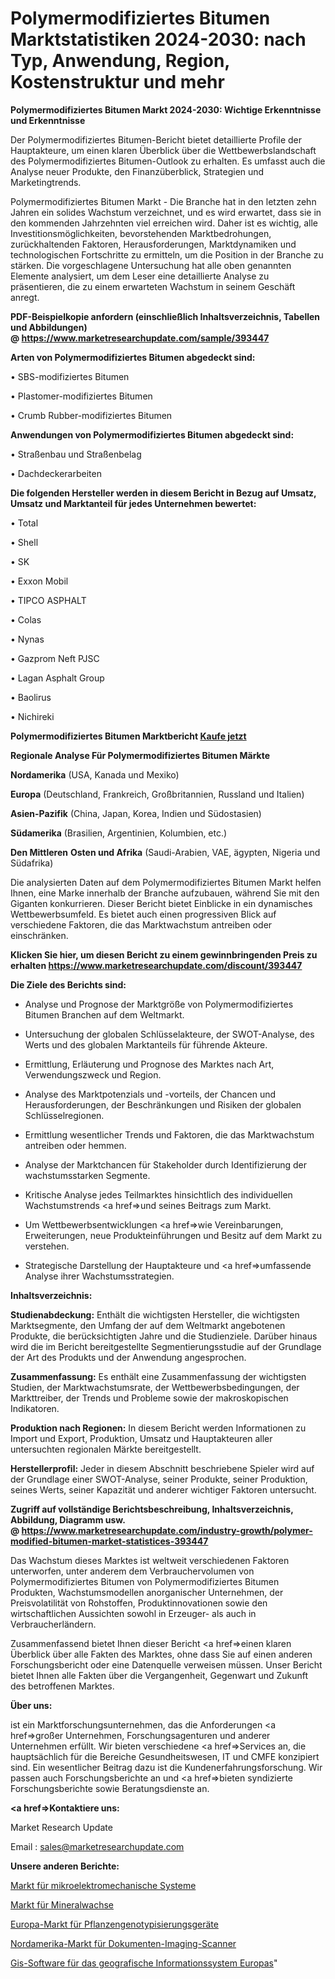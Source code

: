 # Polymermodifiziertes Bitumen Marktstatistiken 2024-2030: nach Typ, Anwendung, Region, Kostenstruktur und mehr

<strong>Polymermodifiziertes Bitumen Markt 2024-2030: Wichtige Erkenntnisse und Erkenntnisse</strong>

Der Polymermodifiziertes Bitumen-Bericht bietet detaillierte Profile der Hauptakteure, um einen klaren Überblick über die Wettbewerbslandschaft des Polymermodifiziertes Bitumen-Outlook zu erhalten. Es umfasst auch die Analyse neuer Produkte, den Finanzüberblick, Strategien und Marketingtrends.

Polymermodifiziertes Bitumen Markt - Die Branche hat in den letzten zehn Jahren ein solides Wachstum verzeichnet, und es wird erwartet, dass sie in den kommenden Jahrzehnten viel erreichen wird. Daher ist es wichtig, alle Investitionsmöglichkeiten, bevorstehenden Marktbedrohungen, zurückhaltenden Faktoren, Herausforderungen, Marktdynamiken und technologischen Fortschritte zu ermitteln, um die Position in der Branche zu stärken. Die vorgeschlagene Untersuchung hat alle oben genannten Elemente analysiert, um dem Leser eine detaillierte Analyse zu präsentieren, die zu einem erwarteten Wachstum in seinem Geschäft anregt.

<strong><b>PDF-Beispielkopie anfordern (einschließlich Inhaltsverzeichnis, Tabellen und Abbildungen) @ </b></strong><strong><a href=https://www.marketresearchupdate.com/sample/393447><strong>https://www.marketresearchupdate.com/sample/393447</u></a></strong></strong>

<strong>Arten von Polymermodifiziertes Bitumen abgedeckt sind:</strong>

• SBS-modifiziertes Bitumen

• Plastomer-modifiziertes Bitumen

• Crumb Rubber-modifiziertes Bitumen

<strong>Anwendungen von Polymermodifiziertes Bitumen abgedeckt sind:</strong>

• Straßenbau und Straßenbelag

• Dachdeckerarbeiten

<strong>Die folgenden Hersteller werden in diesem Bericht in Bezug auf Umsatz, Umsatz und Marktanteil für jedes Unternehmen bewertet:</strong>

• Total

• Shell

• SK

• Exxon Mobil

• TIPCO ASPHALT

• Colas

• Nynas

• Gazprom Neft PJSC

• Lagan Asphalt Group

• Baolirus

• Nichireki

<strong>Polymermodifiziertes Bitumen Marktbericht <a href=https://www.marketresearchupdate.com/buynow/393447>Kaufe jetzt</a></strong>

<strong>Regionale Analyse Für Polymermodifiziertes Bitumen Märkte</strong>

<strong>Nordamerika</strong> (USA, Kanada und Mexiko)

<strong>Europa</strong> (Deutschland, Frankreich, Großbritannien, Russland und Italien)

<strong>Asien-Pazifik</strong> (China, Japan, Korea, Indien und Südostasien)

<strong>Südamerika</strong> (Brasilien, Argentinien, Kolumbien, etc.)

<strong>Den Mittleren</strong> <strong>Osten und Afrika</strong> (Saudi-Arabien, VAE, ägypten, Nigeria und Südafrika)

Die analysierten Daten auf dem Polymermodifiziertes Bitumen Markt helfen Ihnen, eine Marke innerhalb der Branche aufzubauen, während Sie mit den Giganten konkurrieren. Dieser Bericht bietet Einblicke in ein dynamisches Wettbewerbsumfeld. Es bietet auch einen progressiven Blick auf verschiedene Faktoren, die das Marktwachstum antreiben oder einschränken.

<strong>Klicken Sie hier, um diesen Bericht zu einem gewinnbringenden Preis zu erhalten
</strong><strong><a href=https://www.marketresearchupdate.com/discount/393447>https://www.marketresearchupdate.com/discount/393447</b></u></strong></a>

<strong>Die Ziele des Berichts sind:</strong>

- Analyse und Prognose der Marktgröße von Polymermodifiziertes Bitumen Branchen auf dem Weltmarkt.

- Untersuchung der globalen Schlüsselakteure, der SWOT-Analyse, des Werts und des globalen Marktanteils für führende Akteure.

- Ermittlung, Erläuterung und Prognose des Marktes nach Art, Verwendungszweck und Region.

- Analyse des Marktpotenzials und -vorteils, der Chancen und Herausforderungen, der Beschränkungen und Risiken der globalen Schlüsselregionen.

- Ermittlung wesentlicher Trends und Faktoren, die das Marktwachstum antreiben oder hemmen.

- Analyse der Marktchancen für Stakeholder durch Identifizierung der wachstumsstarken Segmente.

- Kritische Analyse jedes Teilmarktes hinsichtlich des individuellen Wachstumstrends <a href=>und</a> seines Beitrags zum Markt.

- Um Wettbewerbsentwicklungen <a href=>wie</a> Vereinbarungen, Erweiterungen, neue Produkteinführungen und Besitz auf dem Markt zu verstehen.

- Strategische Darstellung der Hauptakteure und <a href=>umfas</a>sende Analyse ihrer Wachstumsstrategien.

<strong>Inhaltsverzeichnis:</strong>

<strong>Studienabdeckung:</strong> Enthält die wichtigsten Hersteller, die wichtigsten Marktsegmente, den Umfang der auf dem Weltmarkt angebotenen Produkte, die berücksichtigten Jahre und die Studienziele. Darüber hinaus wird die im Bericht bereitgestellte Segmentierungsstudie auf der Grundlage der Art des Produkts und der Anwendung angesprochen.

<strong>Zusammenfassung:</strong> Es enthält eine Zusammenfassung der wichtigsten Studien, der Marktwachstumsrate, der Wettbewerbsbedingungen, der Markttreiber, der Trends und Probleme sowie der makroskopischen Indikatoren.

<strong>Produktion nach Regionen:</strong> In diesem Bericht werden Informationen zu Import und Export, Produktion, Umsatz und Hauptakteuren aller untersuchten regionalen Märkte bereitgestellt.

<strong>Herstellerprofil:</strong> Jeder in diesem Abschnitt beschriebene Spieler wird auf der Grundlage einer SWOT-Analyse, seiner Produkte, seiner Produktion, seines Werts, seiner Kapazität und anderer wichtiger Faktoren untersucht.

<strong><b>Zugriff auf vollständige Berichtsbeschreibung, Inhaltsverzeichnis, Abbildung, Diagramm usw. @ </b></strong><strong><a href=https://www.marketresearchupdate.com/industry-growth/polymer-modified-bitumen-market-statistices-393447>https://www.marketresearchupdate.com/industry-growth/polymer-modified-bitumen-market-statistices-393447</a></strong>

Das Wachstum dieses Marktes ist weltweit verschiedenen Faktoren unterworfen, unter anderem dem Verbrauchervolumen von Polymermodifiziertes Bitumen von Polymermodifiziertes Bitumen Produkten, Wachstumsmodellen anorganischer Unternehmen, der Preisvolatilität von Rohstoffen, Produktinnovationen sowie den wirtschaftlichen Aussichten sowohl in Erzeuger- als auch in Verbraucherländern.

Zusammenfassend bietet Ihnen dieser Bericht <a href=>einen</a> klaren Überblick über alle Fakten des Marktes, ohne dass Sie auf einen anderen Forschungsbericht oder eine Datenquelle verweisen müssen. Unser Bericht bietet Ihnen alle Fakten über die Vergangenheit, Gegenwart und Zukunft des betroffenen Marktes.

<strong>Über uns:</strong>

 ist ein Marktforschungsunternehmen, das die Anforderungen <a href=>großer</a> Unternehmen, Forschungsagenturen und anderer Unternehmen erfüllt. Wir bieten verschiedene <a href=>Services</a> an, die hauptsächlich für die Bereiche Gesundheitswesen, IT und CMFE konzipiert sind. Ein wesentlicher Beitrag dazu ist die Kundenerfahrungsforschung. Wir passen auch Forschungsberichte an und <a href=>bieten</a> syndizierte Forschungsberichte sowie Beratungsdienste an.

<strong><a href=>Kontaktiere uns:</a></strong>

Market Research Update

Email : sales@marketresearchupdate.com

<strong>Unsere anderen Berichte:</strong>

<a href=https://www.linkedin.com/pulse/micro-electrical-mechanical-systems-market-latest-report>Markt für mikroelektromechanische Systeme</a>

<a href=https://www.linkedin.com/pulse/mineral-waxes-market-research-report>Markt für Mineralwachse</a>

<a href=https://www.linkedin.com/pulse/europe-plant-genotyping-equipment-market-size-production>Europa-Markt für Pflanzengenotypisierungsgeräte</a>

<a href=https://www.linkedin.com/pulse/north-america-document-imaging-scanner-market>Nordamerika-Markt für Dokumenten-Imaging-Scanner</a>

<a href=https://www.linkedin.com/pulse/europe-geographic-information-system-gis-software>Gis-Software für das geografische Informationssystem Europas</a>"
